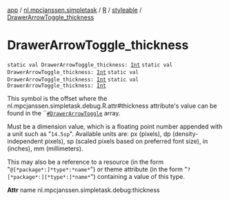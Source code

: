 [app](../../../index.md) / [nl.mpcjanssen.simpletask](../../index.md) / [R](../index.md) / [styleable](index.md) / [DrawerArrowToggle_thickness](.)

# DrawerArrowToggle_thickness

`static val DrawerArrowToggle_thickness: `[`Int`](https://kotlinlang.org/api/latest/jvm/stdlib/kotlin/-int/index.html)
`static val DrawerArrowToggle_thickness: `[`Int`](https://kotlinlang.org/api/latest/jvm/stdlib/kotlin/-int/index.html)
`static val DrawerArrowToggle_thickness: `[`Int`](https://kotlinlang.org/api/latest/jvm/stdlib/kotlin/-int/index.html)
`static val DrawerArrowToggle_thickness: `[`Int`](https://kotlinlang.org/api/latest/jvm/stdlib/kotlin/-int/index.html)

This symbol is the offset where the nl.mpcjanssen.simpletask.debug.R.attr#thickness attribute's value can be found in the ``[`#DrawerArrowToggle`](-drawer-arrow-toggle.md) array.

Must be a dimension value, which is a floating point number appended with a unit such as "`14.5sp`". Available units are: px (pixels), dp (density-independent pixels), sp (scaled pixels based on preferred font size), in (inches), mm (millimeters).

This may also be a reference to a resource (in the form "`@[*package*:]*type*:*name*`") or theme attribute (in the form "`?[*package*:][*type*:]*name*`") containing a value of this type.

**Attr**
name nl.mpcjanssen.simpletask.debug:thickness

